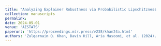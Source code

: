 ```yaml
---
title: "Analyzing Explainer Robustness via Probabilistic Lipschitzness of Prediction Functions"
collection: manuscripts
permalink: 
date: 2024-05-01
venue: 'AISTATS'
paperurl: 'https://proceedings.mlr.press/v238/khan24a.html'
authors: 'Zulqarnain Q. Khan, Davin Hill, Aria Masoomi, et al. (2024). Analyzing Explainer Robustness via Probabilistic Lipschitzness of Prediction Functions. <i>AISTATS</i>.'
---
```


